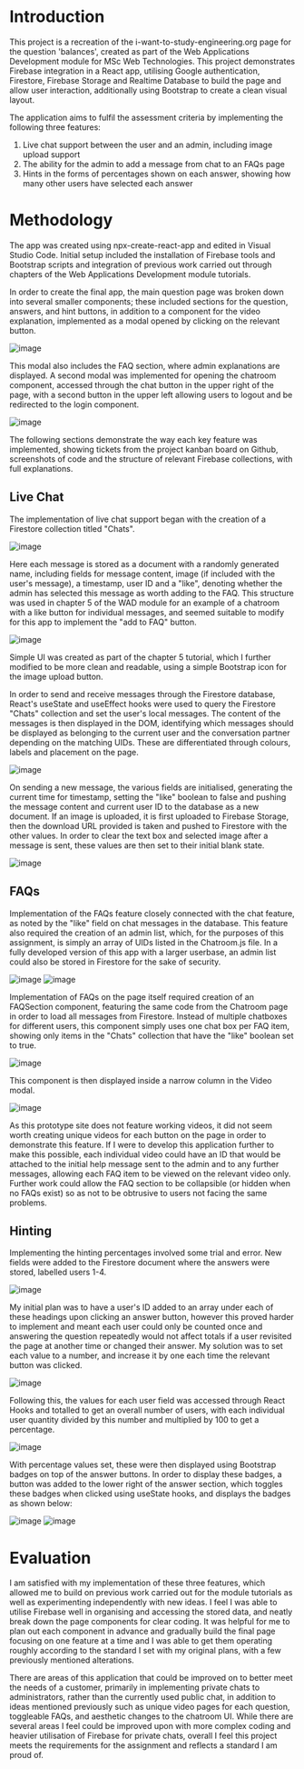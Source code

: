 # Introduction

This project is a recreation of the i-want-to-study-engineering.org page for the question 'balances', created as part of the Web Applications Development module for MSc Web Technologies. This project demonstrates Firebase integration in a React app, utilising Google authentication, Firestore, Firebase Storage and Realtime Database to build the page and allow user interaction, additionally using Bootstrap to create a clean visual layout.

The application aims to fulfil the assessment criteria by implementing the following three features:
  1. Live chat support between the user and an admin, including image upload support
  2. The ability for the admin to add a message from chat to an FAQs page
  3. Hints in the forms of percentages shown on each answer, showing how many other users have selected each answer

# Methodology

The app was created using npx-create-react-app and edited in Visual Studio Code. Initial setup included the installation of Firebase tools and Bootstrap scripts and integration of previous work carried out through chapters of the Web Applications Development module tutorials. 

In order to create the final app, the main question page was broken down into several smaller components; these included sections for the question, answers, and hint buttons, in addition to a component for the video explanation, implemented as a modal opened by clicking on the relevant button. 

![image](https://user-images.githubusercontent.com/70897032/118801678-2da18800-b899-11eb-945d-f041c814be17.png)

This modal also includes the FAQ section, where admin explanations are displayed. A second modal was implemented for opening the chatroom component, accessed through the chat button in the upper right of the page, with a second button in the upper left allowing users to logout and be redirected to the login component.

![image](https://user-images.githubusercontent.com/70897032/118802848-8c1b3600-b89a-11eb-8977-3e8ff417a278.png)

The following sections demonstrate the way each key feature was implemented, showing tickets from the project kanban board on Github, screenshots of code and the structure of relevant Firebase collections, with full explanations.

## Live Chat

The implementation of live chat support began with the creation of a Firestore collection titled "Chats". 

![image](https://user-images.githubusercontent.com/70897032/117646888-351fad80-b184-11eb-8fd8-1f3db4c51f93.png)

Here each message is stored as a document with a randomly generated name, including fields for message content, image (if included with the user's message), a timestamp, user ID and a "like", denoting whether the admin has selected this message as worth adding to the FAQ. This structure was used in chapter 5 of the WAD module for an example of a chatroom with a like button for individual messages, and seemed suitable to modify for this app to implement the "add to FAQ" button.

![image](https://user-images.githubusercontent.com/70897032/117646723-0275b500-b184-11eb-8a72-0f944b9ef8a3.png)

Simple UI was created as part of the chapter 5 tutorial, which I further modified to be more clean and readable, using a simple Bootstrap icon for the image upload button. 

In order to send and receive messages through the Firestore database, React's useState and useEffect hooks were used to query the Firestore "Chats" collection and set the user's local messages. The content of the messages is then displayed in the DOM, identifying which messages should be displayed as belonging to the current user and the conversation partner depending on the matching UIDs. These are differentiated through colours, labels and placement on the page.

![image](https://user-images.githubusercontent.com/70897032/118801418-e61afc00-b898-11eb-8efb-e7adda62a60b.png)

On sending a new message, the various fields are initialised, generating the current time for timestamp, setting the "like" boolean to false and pushing the message content and current user ID to the database as a new document. If an image is uploaded, it is first uploaded to Firebase Storage, then the download URL provided is taken and pushed to Firestore with the other values. In order to clear the text box and selected image after a message is sent, these values are then set to their initial blank state.

![image](https://user-images.githubusercontent.com/70897032/118116689-7c0ade80-b3e2-11eb-9bb4-a979087dc122.png)

## FAQs

Implementation of the FAQs feature closely connected with the chat feature, as noted by the "like" field on chat messages in the database. This feature also required the creation of an admin list, which, for the purposes of this assignment, is simply an array of UIDs listed in the Chatroom.js file. In a fully developed version of this app with a larger userbase, an admin list could also be stored in Firestore for the sake of security. 

![image](https://user-images.githubusercontent.com/70897032/118117395-79f54f80-b3e3-11eb-828c-4a2cfa058218.png)
![image](https://user-images.githubusercontent.com/70897032/118117422-824d8a80-b3e3-11eb-8039-8d368c750286.png)

Implementation of FAQs on the page itself required creation of an FAQSection component, featuring the same code from the Chatroom page in order to load all messages from Firestore. Instead of multiple chatboxes for different users, this component simply uses one chat box per FAQ item, showing only items in the "Chats" collection that have the "like" boolean set to true. 

![image](https://user-images.githubusercontent.com/70897032/118117795-f5ef9780-b3e3-11eb-9d6b-a5f99cfe7788.png)

This component is then displayed inside a narrow column in the Video modal.

![image](https://user-images.githubusercontent.com/70897032/118356149-d4b9b300-b56b-11eb-8e59-8f1374d88844.png)

As this prototype site does not feature working videos, it did not seem worth creating unique videos for each button on the page in order to demonstrate this feature. If I were to develop this application further to make this possible, each individual video could have an ID that would be attached to the initial help message sent to the admin and to any further messages, allowing each FAQ item to be viewed on the relevant video only. Further work could allow the FAQ section to be collapsible (or hidden when no FAQs exist) so as not to be obtrusive to users not facing the same problems.

## Hinting

Implementing the hinting percentages involved some trial and error. New fields were added to the Firestore document where the answers were stored, labelled users 1-4.

![image](https://user-images.githubusercontent.com/70897032/118119689-aced1280-b3e6-11eb-9889-c7140e9bc0ba.png)

My initial plan was to have a user's ID added to an array under each of these headings upon clicking an answer button, however this proved harder to implement and meant each user could only be counted once and answering the question repeatedly would not affect totals if a user revisited the page at another time or changed their answer. My solution was to set each value to a number, and increase it by one each time the relevant button was clicked.

![image](https://user-images.githubusercontent.com/70897032/118119729-bbd3c500-b3e6-11eb-916c-55991ba64845.png)

Following this, the values for each user field was accessed through React Hooks and totalled to get an overall number of users, with each individual user quantity divided by this number and multiplied by 100 to get a percentage. 

![image](https://user-images.githubusercontent.com/70897032/118802665-4c544e80-b89a-11eb-9309-663847ca275d.png)

With percentage values set, these were then displayed using Bootstrap badges on top of the answer buttons. In order to display these badges, a button was added to the lower right of the answer section, which toggles these badges when clicked using useState hooks, and displays the badges as shown below:

![image](https://user-images.githubusercontent.com/70897032/118356982-a4741380-b56f-11eb-973b-a9f4afd01d48.png)
![image](https://user-images.githubusercontent.com/70897032/118802733-69891d00-b89a-11eb-82be-4a38ee17e3ae.png)

# Evaluation

I am satisfied with my implementation of these three features, which allowed me to build on previous work carried out for the module tutorials as well as experimenting independently with new ideas. I feel I was able to utilise Firebase well in organising and accessing the stored data, and neatly break down the page components for clear coding. It was helpful for me to plan out each component in advance and gradually build the final page focusing on one feature at a time and I was able to get them operating roughly according to the standard I set with my original plans, with a few previously mentioned alterations.

There are areas of this application that could be improved on to better meet the needs of a customer, primarily in implementing private chats to administrators, rather than the currently used public chat, in addition to ideas mentioned previously such as unique video pages for each question, toggleable FAQs, and aesthetic changes to the chatroom UI. While there are several areas I feel could be improved upon with more complex coding and heavier utilisation of Firebase for private chats, overall I feel this project meets the requirements for the assignment and reflects a standard I am proud of. 
